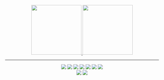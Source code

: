 <div align="center">
  <a href="https://github.com/gustapinto">
    <img height="164em" src="https://github-readme-stats.vercel.app/api?username=gustapinto&show_icons=true&theme=gruvbox&count_private=true"></img>
    <img height="164em" src="https://github-readme-stats.vercel.app/api/top-langs/?username=gustapinto&langs_count=8&theme=gruvbox&layout=compact"></img>
  </a>
  <hr />
  <img src="https://img.shields.io/badge/FastApi-009688?style=for-the-badge&logo=fastapi&logoColor=white">
  <img src="https://img.shields.io/badge/Python-3776AB?style=for-the-badge&logo=python&logoColor=white">
  <img src="https://img.shields.io/badge/Go-00ADD8?style=for-the-badge&logo=go&logoColor=white">
  <img src="https://img.shields.io/badge/PHP-777BB4?style=for-the-badge&logo=php&logoColor=white">
  <img src="https://img.shields.io/badge/Laravel-FF2D20?style=for-the-badge&logo=laravel&logoColor=white">
  <img src="https://img.shields.io/badge/JavaScript-F7DF1E?style=for-the-badge&logo=javascript&logoColor=black">
  <img src="https://img.shields.io/badge/Linux-FCC624?style=for-the-badge&logo=linux&logoColor=black">
  <br />
  <img src="https://img.shields.io/badge/Docker-2CA5E0?style=for-the-badge&logo=docker&logoColor=white">
  <img src="https://img.shields.io/badge/VS_Code-0078D4?style=for-the-badge&logo=visual%20studio%20code&logoColor=white">
</div>
